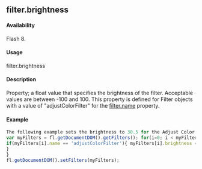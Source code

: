 ## filter.brightness

#### Availability

Flash 8.

#### Usage

filter.brightness

#### Description

Property; a float value that specifies the brightness of the filter. Acceptable values are between -100 and 100. This property is defined for Filter objects with a value of "adjustColorFilter" for the [filter.name](../Filter_object/filter13.md) property.

#### Example

```javascript
The following example sets the brightness to 30.5 for the Adjust Color filters on the selected object(s):
var myFilters = fl.getDocumentDOM().getFilters(); for(i=0; i < myFilters.length; i++){
if(myFilters[i].name == 'adjustColorFilter'){ myFilters[i].brightness = 30.5;
}
}
fl.getDocumentDOM().setFilters(myFilters);

```